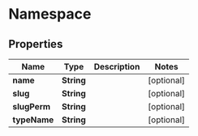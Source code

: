 
# Namespace

## Properties
Name | Type | Description | Notes
------------ | ------------- | ------------- | -------------
**name** | **String** |  |  [optional]
**slug** | **String** |  |  [optional]
**slugPerm** | **String** |  |  [optional]
**typeName** | **String** |  |  [optional]



